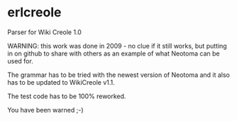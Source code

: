 erlcreole
=========

Parser for Wiki Creole 1.0

WARNING: this work was done in 2009 - no clue if it still works, but
putting in on github to share with others as an example of what
Neotoma can be used for.

The grammar has to be tried with the newest version of Neotoma and it
also has to be updated to WikiCreole v1.1.

The test code has to be 100% reworked.

You have been warned ;-)
